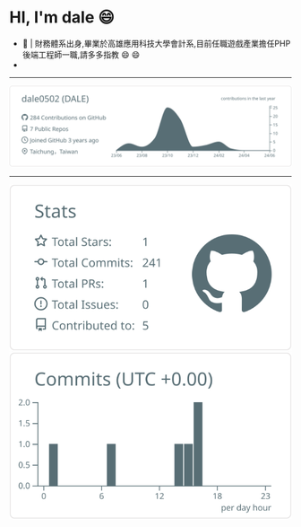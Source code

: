 # HI, I'm dale :smile:

* :pushpin:  | 財務體系出身,畢業於高雄應用科技大學會計系,目前任職遊戲產業擔任PHP後端工程師一職,請多多指教 :smile:  :smile:
* 

***



[![](https://raw.githubusercontent.com/dale0502/dale0502/master/profile-summary-card-output/default/0-profile-details.svg)](https://github.com/vn7n24fzkq/github-profile-summary-cards)
****
[![](https://raw.githubusercontent.com/dale0502/dale0502/master/profile-summary-card-output/default/3-stats.svg)](https://github.com/vn7n24fzkq/github-profile-summary-cards) [![](https://raw.githubusercontent.com/dale0502/dale0502/master/profile-summary-card-output/default/4-productive-time.svg)](https://github.com/vn7n24fzkq/github-profile-summary-cards)







